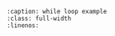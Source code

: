 ```{literalinclude} ../templates/examples/while.py
:caption: while loop example
:class: full-width
:linenos:
```

